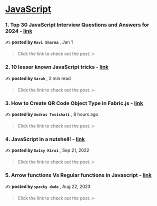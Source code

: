 
<h1><a href=https://medium.com/tag/javascript-development/recommended target="_blank" rel="noopener noreferrer">JavaScript</a></h1>
<h3>1. Top 30 JavaScript Interview Questions and Answers for 2024 - <a href=https://medium.com/@javascriptcentric/top-30-javascript-interview-questions-and-answers-for-2024-7f1e2d1d0638?source=tag_recommended_feed---------0-107----------javascript_development----------2691c67b_dc00_4039_95a5_1e8d1d0a2442------- target="_blank" rel="noopener noreferrer">link</a></h3>

✍️ **posted by `Ravi Sharma`** <date> , Jan 1</date>

<blockquote>Click the link to check out the post. ⌲</blockquote>

<h3>2. 10 lesser known JavaScript tricks - <a href=https://medium.com/@creativebyte/10-lesser-known-javascript-tricks-a90659e78013?source=tag_recommended_feed---------1-85----------javascript_development----------2691c67b_dc00_4039_95a5_1e8d1d0a2442------- target="_blank" rel="noopener noreferrer">link</a></h3>

✍️ **posted by `Sarah`** <date> , 2 min read</date>

<blockquote>Click the link to check out the post. ⌲</blockquote>

<h3>3. How to Create QR Code Object Type in Fabric.js - <a href=https://medium.com/@andras.tovishati/how-to-create-qr-code-object-type-in-fabric-js-e99b84e8d6c5?source=tag_recommended_feed---------2-84----------javascript_development----------2691c67b_dc00_4039_95a5_1e8d1d0a2442------- target="_blank" rel="noopener noreferrer">link</a></h3>

✍️ **posted by `Andras Tovishati`** <date> , 8 hours ago</date>

<blockquote>Click the link to check out the post. ⌲</blockquote>

<h3>4. JavaScript in a nutshell! - <a href=https://medium.com/@daisykirui/javascript-in-a-nutshell-669dab5b6e78?source=tag_recommended_feed---------3-107----------javascript_development----------2691c67b_dc00_4039_95a5_1e8d1d0a2442------- target="_blank" rel="noopener noreferrer">link</a></h3>

✍️ **posted by `Daisy Kirui`** <date> , Sep 21, 2022</date>

<blockquote>Click the link to check out the post. ⌲</blockquote>

<h3>5. Arrow functions Vs Regular functions in Javascript - <a href=https://medium.com/design-bootcamp/arrow-functions-vs-regular-functions-in-javascript-29db7928d696?source=tag_recommended_feed---------4-85----------javascript_development----------2691c67b_dc00_4039_95a5_1e8d1d0a2442------- target="_blank" rel="noopener noreferrer">link</a></h3>

✍️ **posted by `specky dude`** <date> , Aug 22, 2023</date>

<blockquote>Click the link to check out the post. ⌲</blockquote>

